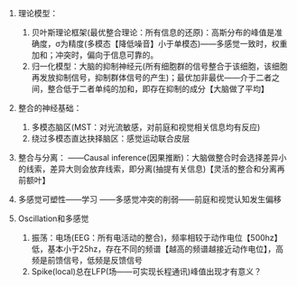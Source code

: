 1. 理论模型：
	1. 贝叶斯理论框架(最优整合理论：所有信息的还原)：高斯分布的峰值是准确度，σ为精度(多模态【降低噪音】小于单模态)——多感觉一致时，权重加和；冲突时，偏向于信息可靠的。
	2. 归一化模型：大脑的抑制神经元(所有细胞群的信号整合于该细胞，该细胞再发放抑制信号，抑制群体信号的产生)；最优加非最优——介于二者之间，整合低于二者单纯的加和，即存在抑制的成分【大脑做了平均】
2. 整合的神经基础：
	1. 多模态脑区(MST：对光流敏感，对前庭和视觉相关信息均有反应)
	2. 绕过多模态直达抉择脑区：感觉运动联合皮层

3. 整合与分离：
——Causal inference(因果推断)：大脑做整合时会选择差异小的线索，差异大则会放弃线索，即分离(抽提有关信息)【灵活的整合和分离再前额叶】

4. 多感觉可塑性——学习
——多感觉冲突的削弱——前庭和视觉认知发生偏移

5. Oscillation和多感觉
	1. 振荡：电场(EEG：所有电活动的整合)，频率相较于动作电位【500hz】低，基本小于25hz，存在不同的频谱【越高的频谱越接近动作电位】，高频是前馈信号，低频是反馈信号
	2. Spike(local)总在LFP(场——可实现长程通讯)峰值出现才有意义？
